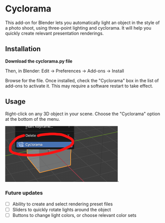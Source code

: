 # Cyclorama
This add-on for Blender lets you automatically light an object in the style of a photo shoot, using three-point lighting and cyclorama. It will help you quickly create relevant presentation renderings.

## Installation
**Download the cyclorama.py file** 

Then, in Blender:
Edit -> Preferences -> Add-ons -> Install

Browse for the file. Once installed, check the "Cyclorama" box in the list of add-ons to activate it. This may require a software restart to take effect.

## Usage
Right-click on any 3D object in your scene. Choose the "Cyclorama" option at the bottom of the menu.


![Click on "Cyclorama" in the "Object context menu. ](readme_image.png "Button picture").


### Future updates
- [ ] Ability to create and select rendering preset files
- [ ] Sliders to quickly rotate lights around the object
- [ ] Buttons to change light colors, or choose relevant color sets
